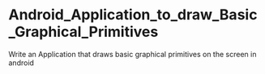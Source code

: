 # Android_Application_to_draw_Basic_Graphical_Primitives
Write an Application that draws basic graphical primitives on the screen in android
